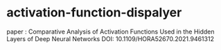 # activation-function-dispalyer

paper :
Comparative Analysis of Activation Functions Used in the Hidden Layers of Deep Neural Networks
DOI: 10.1109/HORA52670.2021.9461312
